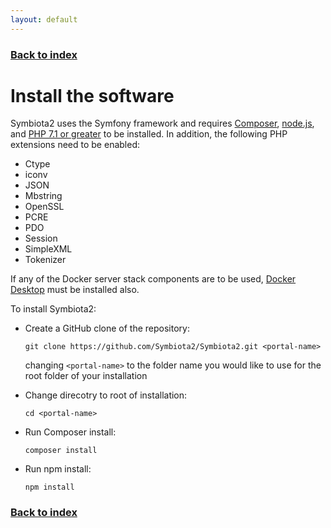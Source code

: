 ```yaml
---
layout: default
---
```


### [Back to index](./index.html)

# Install the software

Symbiota2 uses the Symfony framework and requires [Composer](https://getcomposer.org/doc/00-intro.md), [node.js](https://nodejs.org/en/), and [PHP 7.1 or greater](http://php.net/manual/en/install.php) to be installed. In addition, the following PHP extensions need to be enabled:

- Ctype
- iconv
- JSON
- Mbstring
- OpenSSL
- PCRE
- PDO
- Session
- SimpleXML
- Tokenizer

If any of the Docker server stack components are to be used, [Docker Desktop](https://www.docker.com/products/docker-desktop)
must be installed also.

To install Symbiota2:

- Create a GitHub clone of the repository:

    `git clone https://github.com/Symbiota2/Symbiota2.git <portal-name>`
    
    changing `<portal-name>` to the folder name you would like to use for the root folder of your installation
- Change direcotry to root of installation:
    
    `cd <portal-name>`
    
- Run Composer install:

  `composer install`
  
- Run npm install:
    
    `npm install`
    

### [Back to index](./index.html)
